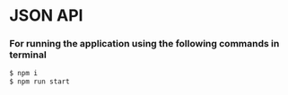 # JSON API

### For running the application using the following commands in terminal

```sh
$ npm i
$ npm run start
```